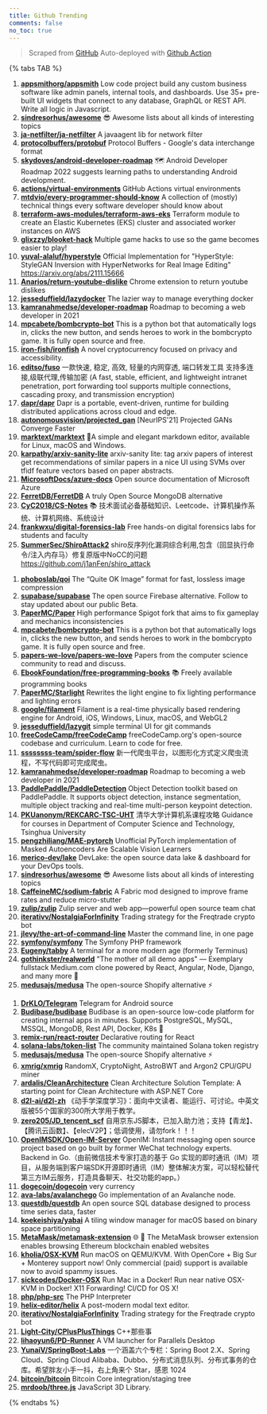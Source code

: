 ```yaml
---
title: Github Trending
comments: false
no_toc: true
---
```


> Scraped from [GitHub](https://github.com/trending)
Auto-deployed with [Github Action](https://docs.github.com/en/actions)

{% tabs TAB %}
<!-- tab Daily -->
1. [**appsmithorg/appsmith**](https://github.com/appsmithorg/appsmith)
Low code project build any custom business software like admin panels, internal tools, and dashboards. Use 35+ pre-built UI widgets that connect to any database, GraphQL or REST API. Write all logic in Javascript.
2. [**sindresorhus/awesome**](https://github.com/sindresorhus/awesome)
😎 Awesome lists about all kinds of interesting topics
3. [**ja-netfilter/ja-netfilter**](https://github.com/ja-netfilter/ja-netfilter)
A javaagent lib for network filter
4. [**protocolbuffers/protobuf**](https://github.com/protocolbuffers/protobuf)
Protocol Buffers - Google's data interchange format
5. [**skydoves/android-developer-roadmap**](https://github.com/skydoves/android-developer-roadmap)
🗺 Android Developer Roadmap 2022 suggests learning paths to understanding Android development.
6. [**actions/virtual-environments**](https://github.com/actions/virtual-environments)
GitHub Actions virtual environments
7. [**mtdvio/every-programmer-should-know**](https://github.com/mtdvio/every-programmer-should-know)
A collection of (mostly) technical things every software developer should know about
8. [**terraform-aws-modules/terraform-aws-eks**](https://github.com/terraform-aws-modules/terraform-aws-eks)
Terraform module to create an Elastic Kubernetes (EKS) cluster and associated worker instances on AWS
9. [**glixzzy/blooket-hack**](https://github.com/glixzzy/blooket-hack)
Multiple game hacks to use so the game becomes easier to play!
10. [**yuval-alaluf/hyperstyle**](https://github.com/yuval-alaluf/hyperstyle)
Official Implementation for "HyperStyle: StyleGAN Inversion with HyperNetworks for Real Image Editing" https://arxiv.org/abs/2111.15666
11. [**Anarios/return-youtube-dislike**](https://github.com/Anarios/return-youtube-dislike)
Chrome extension to return youtube dislikes
12. [**jesseduffield/lazydocker**](https://github.com/jesseduffield/lazydocker)
The lazier way to manage everything docker
13. [**kamranahmedse/developer-roadmap**](https://github.com/kamranahmedse/developer-roadmap)
Roadmap to becoming a web developer in 2021
14. [**mpcabete/bombcrypto-bot**](https://github.com/mpcabete/bombcrypto-bot)
This is a python bot that automatically logs in, clicks the new button, and sends heroes to work in the bombcrypto game. It is fully open source and free.
15. [**iron-fish/ironfish**](https://github.com/iron-fish/ironfish)
A novel cryptocurrency focused on privacy and accessibility.
16. [**editso/fuso**](https://github.com/editso/fuso)
一款快速, 稳定, 高效, 轻量的内网穿透, 端口转发工具 支持多连接,级联代理,传输加密 (A fast, stable, efficient, and lightweight intranet penetration, port forwarding tool supports multiple connections, cascading proxy, and transmission encryption)
17. [**dapr/dapr**](https://github.com/dapr/dapr)
Dapr is a portable, event-driven, runtime for building distributed applications across cloud and edge.
18. [**autonomousvision/projected_gan**](https://github.com/autonomousvision/projected_gan)
[NeurIPS'21] Projected GANs Converge Faster
19. [**marktext/marktext**](https://github.com/marktext/marktext)
📝A simple and elegant markdown editor, available for Linux, macOS and Windows.
20. [**karpathy/arxiv-sanity-lite**](https://github.com/karpathy/arxiv-sanity-lite)
arxiv-sanity lite: tag arxiv papers of interest get recommendations of similar papers in a nice UI using SVMs over tfidf feature vectors based on paper abstracts.
21. [**MicrosoftDocs/azure-docs**](https://github.com/MicrosoftDocs/azure-docs)
Open source documentation of Microsoft Azure
22. [**FerretDB/FerretDB**](https://github.com/FerretDB/FerretDB)
A truly Open Source MongoDB alternative
23. [**CyC2018/CS-Notes**](https://github.com/CyC2018/CS-Notes)
📚 技术面试必备基础知识、Leetcode、计算机操作系统、计算机网络、系统设计
24. [**frankwxu/digital-forensics-lab**](https://github.com/frankwxu/digital-forensics-lab)
Free hands-on digital forensics labs for students and faculty
25. [**SummerSec/ShiroAttack2**](https://github.com/SummerSec/ShiroAttack2)
shiro反序列化漏洞综合利用,包含（回显执行命令/注入内存马）修复原版中NoCC的问题 https://github.com/j1anFen/shiro_attack
<!-- endtab -->
<!-- tab Weekly -->
1. [**phoboslab/qoi**](https://github.com/phoboslab/qoi)
The “Quite OK Image” format for fast, lossless image compression
2. [**supabase/supabase**](https://github.com/supabase/supabase)
The open source Firebase alternative. Follow to stay updated about our public Beta.
3. [**PaperMC/Paper**](https://github.com/PaperMC/Paper)
High performance Spigot fork that aims to fix gameplay and mechanics inconsistencies
4. [**mpcabete/bombcrypto-bot**](https://github.com/mpcabete/bombcrypto-bot)
This is a python bot that automatically logs in, clicks the new button, and sends heroes to work in the bombcrypto game. It is fully open source and free.
5. [**papers-we-love/papers-we-love**](https://github.com/papers-we-love/papers-we-love)
Papers from the computer science community to read and discuss.
6. [**EbookFoundation/free-programming-books**](https://github.com/EbookFoundation/free-programming-books)
📚 Freely available programming books
7. [**PaperMC/Starlight**](https://github.com/PaperMC/Starlight)
Rewrites the light engine to fix lighting performance and lighting errors
8. [**google/filament**](https://github.com/google/filament)
Filament is a real-time physically based rendering engine for Android, iOS, Windows, Linux, macOS, and WebGL2
9. [**jesseduffield/lazygit**](https://github.com/jesseduffield/lazygit)
simple terminal UI for git commands
10. [**freeCodeCamp/freeCodeCamp**](https://github.com/freeCodeCamp/freeCodeCamp)
freeCodeCamp.org's open-source codebase and curriculum. Learn to code for free.
11. [**ssssssss-team/spider-flow**](https://github.com/ssssssss-team/spider-flow)
新一代爬虫平台，以图形化方式定义爬虫流程，不写代码即可完成爬虫。
12. [**kamranahmedse/developer-roadmap**](https://github.com/kamranahmedse/developer-roadmap)
Roadmap to becoming a web developer in 2021
13. [**PaddlePaddle/PaddleDetection**](https://github.com/PaddlePaddle/PaddleDetection)
Object Detection toolkit based on PaddlePaddle. It supports object detection, instance segmentation, multiple object tracking and real-time multi-person keypoint detection.
14. [**PKUanonym/REKCARC-TSC-UHT**](https://github.com/PKUanonym/REKCARC-TSC-UHT)
清华大学计算机系课程攻略 Guidance for courses in Department of Computer Science and Technology, Tsinghua University
15. [**pengzhiliang/MAE-pytorch**](https://github.com/pengzhiliang/MAE-pytorch)
Unofficial PyTorch implementation of Masked Autoencoders Are Scalable Vision Learners
16. [**merico-dev/lake**](https://github.com/merico-dev/lake)
DevLake: the open source data lake & dashboard for your DevOps tools.
17. [**sindresorhus/awesome**](https://github.com/sindresorhus/awesome)
😎 Awesome lists about all kinds of interesting topics
18. [**CaffeineMC/sodium-fabric**](https://github.com/CaffeineMC/sodium-fabric)
A Fabric mod designed to improve frame rates and reduce micro-stutter
19. [**zulip/zulip**](https://github.com/zulip/zulip)
Zulip server and web app—powerful open source team chat
20. [**iterativv/NostalgiaForInfinity**](https://github.com/iterativv/NostalgiaForInfinity)
Trading strategy for the Freqtrade crypto bot
21. [**jlevy/the-art-of-command-line**](https://github.com/jlevy/the-art-of-command-line)
Master the command line, in one page
22. [**symfony/symfony**](https://github.com/symfony/symfony)
The Symfony PHP framework
23. [**Eugeny/tabby**](https://github.com/Eugeny/tabby)
A terminal for a more modern age (formerly Terminus)
24. [**gothinkster/realworld**](https://github.com/gothinkster/realworld)
"The mother of all demo apps" — Exemplary fullstack Medium.com clone powered by React, Angular, Node, Django, and many more 🏅
25. [**medusajs/medusa**](https://github.com/medusajs/medusa)
The open-source Shopify alternative ⚡️
<!-- endtab -->
<!-- tab Monthly -->
1. [**DrKLO/Telegram**](https://github.com/DrKLO/Telegram)
Telegram for Android source
2. [**Budibase/budibase**](https://github.com/Budibase/budibase)
Budibase is an open-source low-code platform for creating internal apps in minutes. Supports PostgreSQL, MySQL, MSSQL, MongoDB, Rest API, Docker, K8s 🚀
3. [**remix-run/react-router**](https://github.com/remix-run/react-router)
Declarative routing for React
4. [**solana-labs/token-list**](https://github.com/solana-labs/token-list)
The community maintained Solana token registry
5. [**medusajs/medusa**](https://github.com/medusajs/medusa)
The open-source Shopify alternative ⚡️
6. [**xmrig/xmrig**](https://github.com/xmrig/xmrig)
RandomX, CryptoNight, AstroBWT and Argon2 CPU/GPU miner
7. [**ardalis/CleanArchitecture**](https://github.com/ardalis/CleanArchitecture)
Clean Architecture Solution Template: A starting point for Clean Architecture with ASP.NET Core
8. [**d2l-ai/d2l-zh**](https://github.com/d2l-ai/d2l-zh)
《动手学深度学习》：面向中文读者、能运行、可讨论。中英文版被55个国家的300所大学用于教学。
9. [**zero205/JD_tencent_scf**](https://github.com/zero205/JD_tencent_scf)
自用京东JS脚本，已加入助力池；支持【青龙】、【腾讯云函数】、【elecV2P】；低调使用，请勿fork！！！
10. [**OpenIMSDK/Open-IM-Server**](https://github.com/OpenIMSDK/Open-IM-Server)
OpenIM: Instant messaging open source project based on go built by former WeChat technology experts. Backend in Go.（由前微信技术专家打造的基于 Go 实现的即时通讯（IM）项目，从服务端到客户端SDK开源即时通讯（IM）整体解决方案，可以轻松替代第三方IM云服务，打造具备聊天、社交功能的app。）
11. [**dogecoin/dogecoin**](https://github.com/dogecoin/dogecoin)
very currency
12. [**ava-labs/avalanchego**](https://github.com/ava-labs/avalanchego)
Go implementation of an Avalanche node.
13. [**questdb/questdb**](https://github.com/questdb/questdb)
An open source SQL database designed to process time series data, faster
14. [**koekeishiya/yabai**](https://github.com/koekeishiya/yabai)
A tiling window manager for macOS based on binary space partitioning
15. [**MetaMask/metamask-extension**](https://github.com/MetaMask/metamask-extension)
🌐 🔌 The MetaMask browser extension enables browsing Ethereum blockchain enabled websites
16. [**kholia/OSX-KVM**](https://github.com/kholia/OSX-KVM)
Run macOS on QEMU/KVM. With OpenCore + Big Sur + Monterey support now! Only commercial (paid) support is available now to avoid spammy issues.
17. [**sickcodes/Docker-OSX**](https://github.com/sickcodes/Docker-OSX)
Run Mac in a Docker! Run near native OSX-KVM in Docker! X11 Forwarding! CI/CD for OS X!
18. [**php/php-src**](https://github.com/php/php-src)
The PHP Interpreter
19. [**helix-editor/helix**](https://github.com/helix-editor/helix)
A post-modern modal text editor.
20. [**iterativv/NostalgiaForInfinity**](https://github.com/iterativv/NostalgiaForInfinity)
Trading strategy for the Freqtrade crypto bot
21. [**Light-City/CPlusPlusThings**](https://github.com/Light-City/CPlusPlusThings)
C++那些事
22. [**lihaoyun6/PD-Runner**](https://github.com/lihaoyun6/PD-Runner)
A VM launcher for Parallels Desktop
23. [**YunaiV/SpringBoot-Labs**](https://github.com/YunaiV/SpringBoot-Labs)
一个涵盖六个专栏：Spring Boot 2.X、Spring Cloud、Spring Cloud Alibaba、Dubbo、分布式消息队列、分布式事务的仓库。希望胖友小手一抖，右上角来个 Star，感恩 1024
24. [**bitcoin/bitcoin**](https://github.com/bitcoin/bitcoin)
Bitcoin Core integration/staging tree
25. [**mrdoob/three.js**](https://github.com/mrdoob/three.js)
JavaScript 3D Library.
<!-- endtab -->
{% endtabs %}

